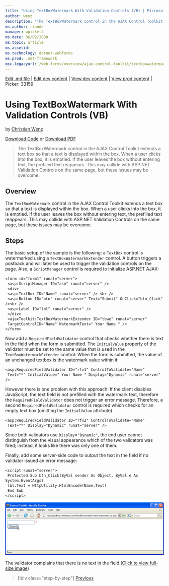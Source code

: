 ```yaml
---
title: "Using TextBoxWatermark With Validation Controls (VB) | Microsoft Docs"
author: wenz
description: "The TextBoxWatermark control in the AJAX Control Toolkit extends a text box so that a text is displayed within the box. When a user clicks into the box, it i..."
ms.author: riande
manager: wpickett
ms.date: 06/02/2008
ms.topic: article
ms.assetid: 
ms.technology: dotnet-webforms
ms.prod: .net-framework
msc.legacyurl: /web-forms/overview/ajax-control-toolkit/textboxwatermark/using-textboxwatermark-with-validation-controls-vb
---
```

[Edit .md file](C:\Projects\msc\dev\Msc.Www\Web.ASP\App_Data\github\web-forms\overview\ajax-control-toolkit\textboxwatermark\using-textboxwatermark-with-validation-controls-vb.md) | [Edit dev content](http://www.aspdev.net/umbraco#/content/content/edit/24859) | [View dev content](http://docs.aspdev.net/tutorials/web-forms/overview/ajax-control-toolkit/textboxwatermark/using-textboxwatermark-with-validation-controls-vb.html) | [View prod content](http://www.asp.net/web-forms/overview/ajax-control-toolkit/textboxwatermark/using-textboxwatermark-with-validation-controls-vb) | Picker: 33159

Using TextBoxWatermark With Validation Controls (VB)
====================
by [Christian Wenz](https://github.com/wenz)

[Download Code](http://download.microsoft.com/download/9/3/f/93f8daea-bebd-4821-833b-95205389c7d0/TextBoxWatermark2.vb.zip) or [Download PDF](http://download.microsoft.com/download/b/6/a/b6ae89ee-df69-4c87-9bfb-ad1eb2b23373/textboxwatermark2VB.pdf)

> The TextBoxWatermark control in the AJAX Control Toolkit extends a text box so that a text is displayed within the box. When a user clicks into the box, it is emptied. If the user leaves the box without entering text, the prefilled text reappears. This may collide with ASP.NET Validation Controls on the same page, but these issues may be overcome.


## Overview

The `TextBoxWatermark` control in the AJAX Control Toolkit extends a text box so that a text is displayed within the box. When a user clicks into the box, it is emptied. If the user leaves the box without entering text, the prefilled text reappears. This may collide with ASP.NET Validation Controls on the same page, but these issues may be overcome.

## Steps

The basic setup of the sample is the following: a `TextBox` control is watermarked using a `TextBoxWatermarkExtender` control. A button triggers a postback and will later be used to trigger the validation controls on the page. Also, a `ScriptManager` control is required to initialize ASP.NET AJAX:

    <form id="form1" runat="server">
     <asp:ScriptManager ID="asm" runat="server" />
     <div>
     <asp:TextBox ID="Name" runat="server" /> <br />
     <asp:Button ID="btn" runat="server" Text="Submit" OnClick="btn_Click" /><br />
     <asp:Label ID="lbl" runat="server" />
     </div>
     <ajaxToolkit:TextBoxWatermarkExtender ID="tbwe" runat="server"
     TargetControlID="Name" WatermarkText=" Your Name " />
    </form>

Now add a `RequiredFieldValidator` control that checks whether there is text in the field when the form is submitted. The `InitialValue` property of the validator must be set to the same value that is used in the `TextBoxWatermarkExtender` control: When the form is submitted, the value of an unchanged textbox is the watermark value within it:

    <asp:RequiredFieldValidator ID="rfv1" ControlToValidate="Name"
     Text="*" InitialValue=" Your Name " Display="Dynamic" runat="server" />

However there is one problem with this approach: If the client disables JavaScript, the text field is not prefilled with the watermark text, therefore the `RequiredFieldValidator` does not trigger an error message. Therefore, a second `RequiredFieldValidator` control is required which checks for an empty text box (omitting the `InitialValue` attribute).

    <asp:RequiredFieldValidator ID="rfv2" ControlToValidate="Name"
     Text="*" Display="Dynamic" runat="server" />

Since both validators use `Display`=`"Dynamic"`, the end user cannot distinguish from the visual appearance which of the two validators was fired; instead, it looks like there was only one of them.

Finally, add some server-side code to output the text in the field if no validator issued an error message:

    <script runat="server">
     Protected Sub btn_Click(ByVal sender As Object, ByVal e As System.EventArgs)
     lbl.Text = HttpUtility.HtmlEncode(Name.Text)
     End Sub
    </script>


[![The validator complains that there is no text in the field](using-textboxwatermark-with-validation-controls-vb/_static/image2.png)](using-textboxwatermark-with-validation-controls-vb/_static/image1.png)

The validator complains that there is no text in the field ([Click to view full-size image](using-textboxwatermark-with-validation-controls-vb/_static/image3.png))

>[!div class="step-by-step"] [Previous](using-textboxwatermark-in-a-formview-vb.md)